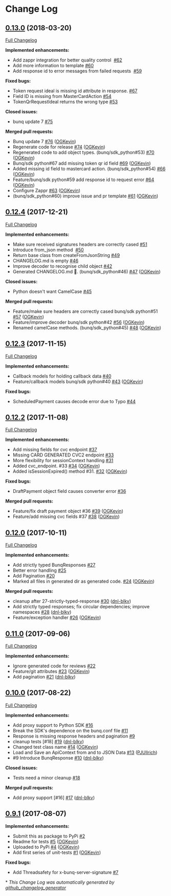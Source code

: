 # Change Log

## [0.13.0](https://github.com/bunq/sdk_python/tree/0.13.0) (2018-03-20)

[Full Changelog](https://github.com/bunq/sdk_python/compare/0.12.4...HEAD)

**Implemented enhancements:**

- Add zappr integration for better quality control  [\#62](https://github.com/bunq/sdk_python/issues/62)
- Add more information to template [\#60](https://github.com/bunq/sdk_python/issues/60)
- Add response id to error messages from failed requests  [\#59](https://github.com/bunq/sdk_python/issues/59)

**Fixed bugs:**

- Token request ideal is missing id attribute in response. [\#67](https://github.com/bunq/sdk_python/issues/67)
- Field ID is missing from MasterCardAction [\#54](https://github.com/bunq/sdk_python/issues/54)
- TokenQrRequestIdeal returns the wrong type [\#53](https://github.com/bunq/sdk_python/issues/53)

**Closed issues:**

- bunq update 7  [\#75](https://github.com/bunq/sdk_python/issues/75)

**Merged pull requests:**

- Bunq update 7  [\#76](https://github.com/bunq/sdk_python/pull/76) ([OGKevin](https://github.com/OGKevin))
- Regenerate code for release [\#74](https://github.com/bunq/sdk_python/pull/74) ([OGKevin](https://github.com/OGKevin))
- Regenerated code to add object types. \(bunq/sdk\_python\#53\) [\#70](https://github.com/bunq/sdk_python/pull/70) ([OGKevin](https://github.com/OGKevin))
- Bunq/sdk python\#67 add missing token qr id field [\#69](https://github.com/bunq/sdk_python/pull/69) ([OGKevin](https://github.com/OGKevin))
- Added missing id field to mastercard action. \(bunq/sdk\_python\#54\) [\#66](https://github.com/bunq/sdk_python/pull/66) ([OGKevin](https://github.com/OGKevin))
- Feature/bunq/sdk python\#59 add response id to request error [\#64](https://github.com/bunq/sdk_python/pull/64) ([OGKevin](https://github.com/OGKevin))
- Configure Zappr [\#63](https://github.com/bunq/sdk_python/pull/63) ([OGKevin](https://github.com/OGKevin))
- \(bunq/sdk\_python\#60\) improve issue and pr template [\#61](https://github.com/bunq/sdk_python/pull/61) ([OGKevin](https://github.com/OGKevin))

## [0.12.4](https://github.com/bunq/sdk_python/tree/0.12.4) (2017-12-21)
[Full Changelog](https://github.com/bunq/sdk_python/compare/0.12.3...0.12.4)

**Implemented enhancements:**

- Make sure received signatures headers are correctly cased [\#51](https://github.com/bunq/sdk_python/issues/51)
- Introduce from\_json method  [\#50](https://github.com/bunq/sdk_python/issues/50)
- Return base class from createFromJsonString [\#49](https://github.com/bunq/sdk_python/issues/49)
- CHANGELOG.md is empty [\#46](https://github.com/bunq/sdk_python/issues/46)
- Improve decoder to recognise child object  [\#42](https://github.com/bunq/sdk_python/issues/42)
- Generated CHANGELOG.md :clap:. \(bunq/sdk\_python\#46\) [\#47](https://github.com/bunq/sdk_python/pull/47) ([OGKevin](https://github.com/OGKevin))

**Closed issues:**

- Python doesn't want CamelCase  [\#45](https://github.com/bunq/sdk_python/issues/45)

**Merged pull requests:**

- Feature/make sure headers are correctly cased bunq/sdk python\#51 [\#57](https://github.com/bunq/sdk_python/pull/57) ([OGKevin](https://github.com/OGKevin))
- Feature/improve decoder bunq/sdk python\#42 [\#56](https://github.com/bunq/sdk_python/pull/56) ([OGKevin](https://github.com/OGKevin))
- Renamed camelCase methods. \(bunq/sdk\_python\#45\) [\#48](https://github.com/bunq/sdk_python/pull/48) ([OGKevin](https://github.com/OGKevin))

## [0.12.3](https://github.com/bunq/sdk_python/tree/0.12.3) (2017-11-15)
[Full Changelog](https://github.com/bunq/sdk_python/compare/0.12.2...0.12.3)

**Implemented enhancements:**

- Callback models for holding callback data [\#40](https://github.com/bunq/sdk_python/issues/40)
- Feature/callback models bunq/sdk python\#40 [\#43](https://github.com/bunq/sdk_python/pull/43) ([OGKevin](https://github.com/OGKevin))

**Fixed bugs:**

- ScheduledPayment causes decode error due to Typo [\#44](https://github.com/bunq/sdk_python/issues/44)

## [0.12.2](https://github.com/bunq/sdk_python/tree/0.12.2) (2017-11-08)
[Full Changelog](https://github.com/bunq/sdk_python/compare/0.12.0...0.12.2)

**Implemented enhancements:**

- Add missing fields for cvc endpoint [\#37](https://github.com/bunq/sdk_python/issues/37)
- Missing CARD GENERATED CVC2 endpoint  [\#33](https://github.com/bunq/sdk_python/issues/33)
- More flexibility for sessionContext handling [\#31](https://github.com/bunq/sdk_python/issues/31)
- Added cvc\_endpoint. \#33 [\#34](https://github.com/bunq/sdk_python/pull/34) ([OGKevin](https://github.com/OGKevin))
- Added isSessionExpired\(\) method \#31. [\#32](https://github.com/bunq/sdk_python/pull/32) ([OGKevin](https://github.com/OGKevin))

**Fixed bugs:**

- DraftPayment object field causes converter error  [\#36](https://github.com/bunq/sdk_python/issues/36)

**Merged pull requests:**

- Feature/fix draft payment object \#36 [\#39](https://github.com/bunq/sdk_python/pull/39) ([OGKevin](https://github.com/OGKevin))
- Feature/add missing cvc fields \#37 [\#38](https://github.com/bunq/sdk_python/pull/38) ([OGKevin](https://github.com/OGKevin))

## [0.12.0](https://github.com/bunq/sdk_python/tree/0.12.0) (2017-10-11)
[Full Changelog](https://github.com/bunq/sdk_python/compare/0.11.0...0.12.0)

**Implemented enhancements:**

- Add strictly typed BunqResponses [\#27](https://github.com/bunq/sdk_python/issues/27)
- Better error handling  [\#25](https://github.com/bunq/sdk_python/issues/25)
- Add Pagination [\#20](https://github.com/bunq/sdk_python/issues/20)
- Marked all files in generated dir as generated code. [\#24](https://github.com/bunq/sdk_python/pull/24) ([OGKevin](https://github.com/OGKevin))

**Merged pull requests:**

- cleanup after 27-strictly-typed-response [\#30](https://github.com/bunq/sdk_python/pull/30) ([dnl-blkv](https://github.com/dnl-blkv))
- Add strictly typed responses; fix circular dependencies; improve namespaces [\#28](https://github.com/bunq/sdk_python/pull/28) ([dnl-blkv](https://github.com/dnl-blkv))
- Feature/exception handler [\#26](https://github.com/bunq/sdk_python/pull/26) ([OGKevin](https://github.com/OGKevin))

## [0.11.0](https://github.com/bunq/sdk_python/tree/0.11.0) (2017-09-06)
[Full Changelog](https://github.com/bunq/sdk_python/compare/0.10.0...0.11.0)

**Implemented enhancements:**

- Ignore generated code for reviews  [\#22](https://github.com/bunq/sdk_python/issues/22)
- Feature/git attributes [\#23](https://github.com/bunq/sdk_python/pull/23) ([OGKevin](https://github.com/OGKevin))
- Add pagination [\#21](https://github.com/bunq/sdk_python/pull/21) ([dnl-blkv](https://github.com/dnl-blkv))

## [0.10.0](https://github.com/bunq/sdk_python/tree/0.10.0) (2017-08-22)
[Full Changelog](https://github.com/bunq/sdk_python/compare/0.9.1...0.10.0)

**Implemented enhancements:**

- Add proxy support to Python SDK [\#16](https://github.com/bunq/sdk_python/issues/16)
- Break the SDK's dependence on the bunq.conf file [\#11](https://github.com/bunq/sdk_python/issues/11)
- Response is missing response headers and pagination [\#9](https://github.com/bunq/sdk_python/issues/9)
- cleanup tests \[\#18\] [\#19](https://github.com/bunq/sdk_python/pull/19) ([dnl-blkv](https://github.com/dnl-blkv))
- Changed test class name [\#14](https://github.com/bunq/sdk_python/pull/14) ([OGKevin](https://github.com/OGKevin))
- Load and Save an ApiContext from and to JSON Data [\#13](https://github.com/bunq/sdk_python/pull/13) ([PJUllrich](https://github.com/PJUllrich))
- \#9 Introduce BunqResponse [\#10](https://github.com/bunq/sdk_python/pull/10) ([dnl-blkv](https://github.com/dnl-blkv))

**Closed issues:**

- Tests need a minor cleanup [\#18](https://github.com/bunq/sdk_python/issues/18)

**Merged pull requests:**

- Add proxy support \[\#16\] [\#17](https://github.com/bunq/sdk_python/pull/17) ([dnl-blkv](https://github.com/dnl-blkv))

## [0.9.1](https://github.com/bunq/sdk_python/tree/0.9.1) (2017-08-07)
**Implemented enhancements:**

- Submit this as package to PyPi [\#2](https://github.com/bunq/sdk_python/issues/2)
- Readme for tests [\#5](https://github.com/bunq/sdk_python/pull/5) ([OGKevin](https://github.com/OGKevin))
- Uploaded to PyPi [\#4](https://github.com/bunq/sdk_python/pull/4) ([OGKevin](https://github.com/OGKevin))
- Add first series of unit-tests [\#1](https://github.com/bunq/sdk_python/pull/1) ([OGKevin](https://github.com/OGKevin))

**Fixed bugs:**

- Add Threadsafety for x-bunq-server-signature [\#7](https://github.com/bunq/sdk_python/issues/7)



\* *This Change Log was automatically generated by [github_changelog_generator](https://github.com/skywinder/Github-Changelog-Generator)*